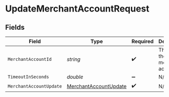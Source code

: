 # UpdateMerchantAccountRequest


## Fields

| Field                                                                     | Type                                                                      | Required                                                                  | Description                                                               | Example                                                                   |
| ------------------------------------------------------------------------- | ------------------------------------------------------------------------- | ------------------------------------------------------------------------- | ------------------------------------------------------------------------- | ------------------------------------------------------------------------- |
| `MerchantAccountId`                                                       | *string*                                                                  | :heavy_check_mark:                                                        | The ID of the merchant account                                            | merchant-12345                                                            |
| `TimeoutInSeconds`                                                        | *double*                                                                  | :heavy_minus_sign:                                                        | N/A                                                                       |                                                                           |
| `MerchantAccountUpdate`                                                   | [MerchantAccountUpdate](../../Models/Components/MerchantAccountUpdate.md) | :heavy_check_mark:                                                        | N/A                                                                       |                                                                           |